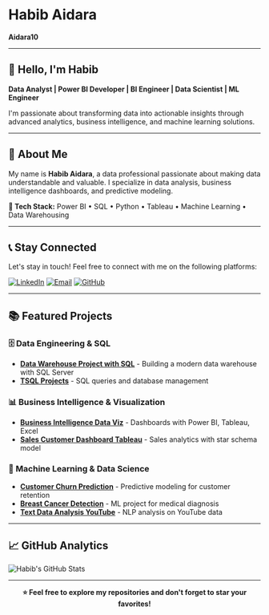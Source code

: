 # Habib Aidara  
**Aidara10**

---

## 👋 Hello, I'm Habib

**Data Analyst | Power BI Developer | BI Engineer | Data Scientist | ML Engineer**

I'm passionate about transforming data into actionable insights through advanced analytics, business intelligence, and machine learning solutions.

---

## 🚀 About Me

My name is **Habib Aidara**, a data professional passionate about making data understandable and valuable. I specialize in data analysis, business intelligence dashboards, and predictive modeling.

**🔧 Tech Stack:** Power BI • SQL • Python • Tableau • Machine Learning • Data Warehousing

---

## 📞 Stay Connected

Let's stay in touch! Feel free to connect with me on the following platforms:

[![LinkedIn](https://img.shields.io/badge/LinkedIn-Connect-blue?style=flat-square&logo=linkedin)](https://www.linkedin.com/in/habib-aidara-454013369/)
[![Email](https://img.shields.io/badge/Email-Contact-red?style=flat-square&logo=gmail)](mailto:habibaidara90@gmail.com)
[![GitHub](https://img.shields.io/badge/GitHub-Follow-black?style=flat-square&logo=github)](https://github.com/Aidara10)

---

## 📚 Featured Projects

### 🗄️ Data Engineering & SQL
- **[Data Warehouse Project with SQL](https://github.com/Aidara10/data_Warehouse_project_with_sql)** - Building a modern data warehouse with SQL Server
- **[TSQL Projects](https://github.com/Aidara10/TSQL)** - SQL queries and database management

### 📊 Business Intelligence & Visualization  
- **[Business Intelligence Data Viz](https://github.com/Aidara10/Business_Intelligent_Data_Viz)** - Dashboards with Power BI, Tableau, Excel
- **[Sales Customer Dashboard Tableau](https://github.com/Aidara10/Sales_Customer_Dashboard_Tableau)** - Sales analytics with star schema model

### 🤖 Machine Learning & Data Science
- **[Customer Churn Prediction](https://github.com/Aidara10/customers_churn_prediction)** - Predictive modeling for customer retention
- **[Breast Cancer Detection](https://github.com/Aidara10/Breast_Cancer)** - ML project for medical diagnosis
- **[Text Data Analysis YouTube](https://github.com/Aidara10/Text_Data_Analysis_Youtube)** - NLP analysis on YouTube data

---

## 📈 GitHub Analytics

![Habib's GitHub Stats](https://github-readme-stats.vercel.app/api?username=Aidara10&show_icons=true&theme=default&hide_border=true)

---

<div align="center">

**⭐ Feel free to explore my repositories and don't forget to star your favorites!**

</div>
